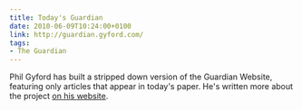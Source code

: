 ```yaml
---
title: Today's Guardian
date: 2010-06-09T10:24:00+0100
link: http://guardian.gyford.com/
tags:
- The Guardian
---
```

Phil Gyford has built a stripped down version of the Guardian Website, featuring only articles that appear in today's paper. He's written more about the project [on his website][1].

[1]: http://www.gyford.com/phil/writing/2010/06/09/todays-guardian.php
